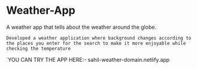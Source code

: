 # Weather-App
A weather app that tells about the weather around the globe.

`Developed a weather application where background changes according to the places you enter for the search to make it more enjoyable while checking the temperature`


`YOU CAN TRY THE APP HERE:- sahil-weather-domain.netlify.app
